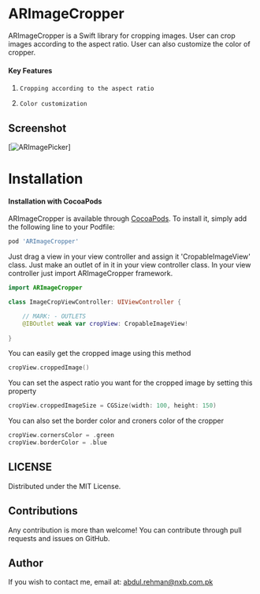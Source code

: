 # ARImageCropper

ARImageCropper is a Swift library for cropping images. User can crop images according to the aspect ratio. User can also customize the color of cropper.

#### Key Features

1) `Cropping according to the aspect ratio`

2) `Color customization`

## Screenshot
[![ARImagePicker](https://github.com/manii9894/ARImageCropper/blob/master/Screenshot/demo.gif)]

Installation
==========================

#### Installation with CocoaPods

ARImageCropper is available through [CocoaPods](http://cocoapods.org). To install
it, simply add the following line to your Podfile:

```ruby
pod 'ARImageCropper'
```

Just drag a view in your view controller and assign it 'CropableImageView' class. Just make an outlet of in it in your view controller class.
In your view controller just import ARImageCropper framework.

```swift
import ARImageCropper

class ImageCropViewController: UIViewController {

    // MARK: - OUTLETS
    @IBOutlet weak var cropView: CropableImageView!
    
}
```
You can easily get the cropped image using this method
```swift
cropView.croppedImage()
```

You can set the aspect ratio you want for the cropped image by setting this property
```swift
cropView.croppedImageSize = CGSize(width: 100, height: 150)
```

You can also set the border color and croners color of the cropper

```swift
cropView.cornersColor = .green
cropView.borderColor = .blue
```

LICENSE
---
Distributed under the MIT License.

Contributions
---
Any contribution is more than welcome! You can contribute through pull requests and issues on GitHub.

Author
---
If you wish to contact me, email at: abdul.rehman@nxb.com.pk

